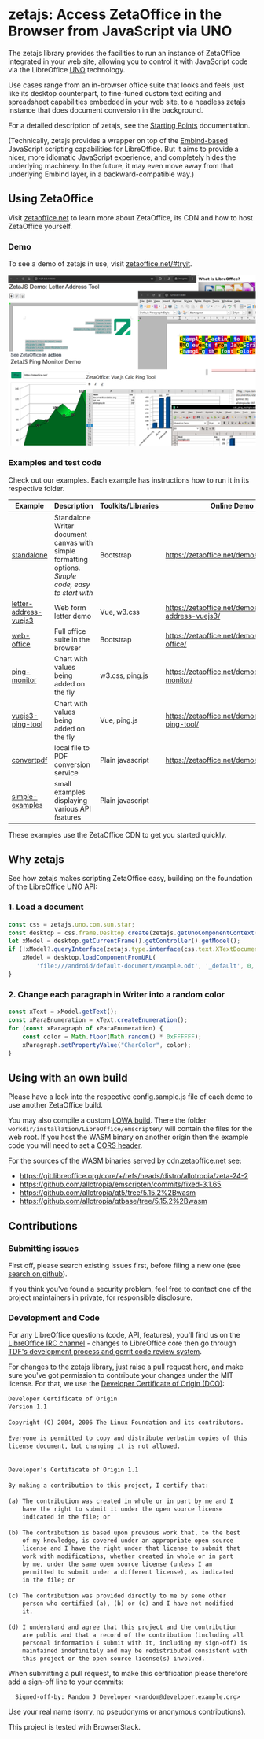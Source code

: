 # zetajs: Access ZetaOffice in the Browser from JavaScript via UNO

The zetajs library provides the facilities to run an instance of ZetaOffice integrated in your
web site, allowing you to control it with JavaScript code via the LibreOffice
[UNO](https://wiki.documentfoundation.org/Documentation/DevGuide) technology.

Use cases range from an in-browser office suite that looks and feels just like its desktop
counterpart, to fine-tuned custom text editing and spreadsheet capabilities embedded in your web
site, to a headless zetajs instance that does document conversion in the background.

For a detailed description of zetajs, see the [Starting Points](docs/start.md) documentation.

(Technically, zetajs provides a wrapper on top of the
[Embind-based](https://blog.allotropia.de/2024/04/30/libreoffice-javascripted/) JavaScript scripting
capabilities for LibreOffice. But it aims to provide a nicer, more idiomatic JavaScript experience,
and completely hides the underlying machinery. In the future, it may even move away from that
underlying Embind layer, in a backward-compatible way.)

## Using ZetaOffice

Visit [zetaoffice.net](https://zetaoffice.net) to learn more about ZetaOffice, its CDN and how to host ZetaOffice yourself.

### Demo
To see a demo of zetajs in use, visit [zetaoffice.net/#tryit](https://zetaoffice.net/#tryit).

![screenshots](screenshots.png)

### Examples and test code

Check out our examples. Each example has instructions how to run it in its respective folder.

| Example | Description | Toolkits/Libraries | Online Demo |
| --- | --- | --- | --- |
| [standalone](https://github.com/allotropia/zetajs/tree/main/examples/standalone) | Standalone Writer document canvas with simple formatting options. *Simple code, easy to start with* | Bootstrap |https://zetaoffice.net/demos/standalone/ |
| [letter-address-vuejs3](https://github.com/allotropia/zetajs/tree/main/examples/letter-address-vuejs3) | Web form letter demo | Vue, w3.css | https://zetaoffice.net/demos/letter-address-vuejs3/
| [web-office](https://github.com/allotropia/zetajs/tree/main/examples/web-office) | Full office suite in the browser | Bootstrap | https://zetaoffice.net/demos/web-office/
| [ping-monitor](https://github.com/allotropia/zetajs/tree/main/examples/ping-monitor) | Chart with values being added on the fly | w3.css, ping.js | https://zetaoffice.net/demos/ping-monitor/
| [vuejs3-ping-tool](https://github.com/allotropia/zetajs/tree/main/examples/vuejs3-ping-tool) | Chart with values being added on the fly | Vue, ping.js | https://zetaoffice.net/demos/vuejs3-ping-tool/
| [convertpdf](https://github.com/allotropia/zetajs/tree/main/examples/convertpdf) | local file to PDF conversion service | Plain javascript | https://zetaoffice.net/demos/convertpdf/
| [simple-examples](https://github.com/allotropia/zetajs/tree/main/examples/simple-examples) | small examples displaying various API features | Plain javascript

These examples use the ZetaOffice CDN to get you started quickly.

## Why zetajs

See how zetajs makes scripting ZetaOffice easy, building on the foundation of the LibreOffice UNO API:

### 1. Load a document

```javascript
const css = zetajs.uno.com.sun.star;
const desktop = css.frame.Desktop.create(zetajs.getUnoComponentContext());
let xModel = desktop.getCurrentFrame().getController().getModel();
if (!xModel?.queryInterface(zetajs.type.interface(css.text.XTextDocument))) {
    xModel = desktop.loadComponentFromURL(
        'file:///android/default-document/example.odt', '_default', 0, []);
}
```

### 2. Change each paragraph in Writer into a random color

```javascript
const xText = xModel.getText();
const xParaEnumeration = xText.createEnumeration();
for (const xParagraph of xParaEnumeration) {
    const color = Math.floor(Math.random() * 0xFFFFFF);
    xParagraph.setPropertyValue("CharColor", color);
}
```

## Using with an own build

Please have a look into the respective config.sample.js file of each demo to use another ZetaOffice build.

You may also compile a custom [LOWA build](https://git.libreoffice.org/core/+/refs/heads/master/static/README.wasm.md). There the folder `workdir/installation/LibreOffice/emscripten/` will contain the files for the web root. If you host the WASM binary on another origin then the example code you will need to set a [CORS header](https://developer.mozilla.org/docs/Web/HTTP/CORS).

For the sources of the WASM binaries served by cdn.zetaoffice.net see:
* https://git.libreoffice.org/core/+/refs/heads/distro/allotropia/zeta-24-2
* https://github.com/allotropia/emscripten/commits/fixed-3.1.65
* https://github.com/allotropia/qt5/tree/5.15.2%2Bwasm
* https://github.com/allotropia/qtbase/tree/5.15.2%2Bwasm

## Contributions

### Submitting issues

First off, please search existing issues first, before filing a new
one (see [search on github](https://help.github.com/articles/searching-issues)).

If you think you've found a security problem, feel free to contact one
of the project maintainers in private, for responsible disclosure.

### Development and Code

For any LibreOffice questions (code, API, features), you'll find us on
the [LibreOffice IRC channel](https://web.libera.chat/?channels=libreoffice-dev) - changes
to LibreOffice core then go through
[TDF's development process and gerrit code review system](https://wiki.documentfoundation.org/Development/GetInvolved).

For changes to the zetajs library, just raise a pull request here, and
make sure you've got permission to contribute your changes under the
MIT license. For that, we use the [Developer Certificate of Origin (DCO)](https://developercertificate.org/):

~~~
Developer Certificate of Origin
Version 1.1

Copyright (C) 2004, 2006 The Linux Foundation and its contributors.

Everyone is permitted to copy and distribute verbatim copies of this
license document, but changing it is not allowed.


Developer's Certificate of Origin 1.1

By making a contribution to this project, I certify that:

(a) The contribution was created in whole or in part by me and I
    have the right to submit it under the open source license
    indicated in the file; or

(b) The contribution is based upon previous work that, to the best
    of my knowledge, is covered under an appropriate open source
    license and I have the right under that license to submit that
    work with modifications, whether created in whole or in part
    by me, under the same open source license (unless I am
    permitted to submit under a different license), as indicated
    in the file; or

(c) The contribution was provided directly to me by some other
    person who certified (a), (b) or (c) and I have not modified
    it.

(d) I understand and agree that this project and the contribution
    are public and that a record of the contribution (including all
    personal information I submit with it, including my sign-off) is
    maintained indefinitely and may be redistributed consistent with
    this project or the open source license(s) involved.
~~~

When submitting a pull request, to make this certification please
therefore add a sign-off line to your commits:

~~~
  Signed-off-by: Random J Developer <random@developer.example.org>
~~~

Use your real name (sorry, no pseudonyms or anonymous
contributions).

This project is tested with BrowserStack.

